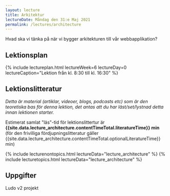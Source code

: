 ```yaml
---
layout: lecture
title: Arkitektur
lectureDate: Måndag den 31:e Maj 2021
permalink: /lectures/architecture
---
```


Hvad ska vi tänka på när vi bygger arkitekturen till vår webbapplikation?

## Lektionsplan

{% include lectureplan.html lectureWeek=6 lectureDay=0 lectureCaption="Lektion från kl. 8:30 till kl. 16:30" %}

## Lektionslitteratur
*Detta är material (artiklar, videoer, blogs, podcasts etc) som är den teoretiska bas för denna lektion, det antas att du har läst/set/lystnad detta innan lektionen starter.*

Estimerat samlat "läs"-tid för lektionslittertur är **{{site.data.lecture_architecture.contentTimeTotal.literatureTime}} min** (för den frivilliga fördjupningslitteratur gäller {{site.data.lecture_architecture.contentTimeTotal.optionalLiteratureTime}} min)

{% include lecturenontopics.html lectureData="lecture_architecture" %}
{% include lecturetopics.html lectureData="lecture_architecture" %}

## Uppgifter

Ludo v2 projekt